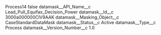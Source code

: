 <?xml version="1.0" encoding="UTF-8"?>
<CustomMetadata xmlns="http://soap.sforce.com/2006/04/metadata" xmlns:xsi="http://www.w3.org/2001/XMLSchema-instance" xmlns:xsd="http://www.w3.org/2001/XMLSchema">
    <label>Process14</label>
    <protected>false</protected>
    <values>
        <field>datamask__API_Name__c</field>
        <value xsi:type="xsd:string">Lead_Pull_Equifax_Decision_Power</value>
    </values>
    <values>
        <field>datamask__Id__c</field>
        <value xsi:type="xsd:string">3000a000000ClV9AAK</value>
    </values>
    <values>
        <field>datamask__Masking_Object__c</field>
        <value xsi:type="xsd:string">CaseStandardDataMask</value>
    </values>
    <values>
        <field>datamask__Status__c</field>
        <value xsi:type="xsd:string">Active</value>
    </values>
    <values>
        <field>datamask__Type__c</field>
        <value xsi:type="xsd:string">Process</value>
    </values>
    <values>
        <field>datamask__Version_Number__c</field>
        <value xsi:type="xsd:double">1.0</value>
    </values>
</CustomMetadata>
